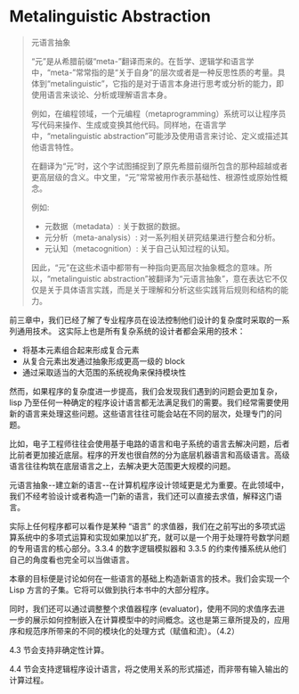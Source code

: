 # Metalinguistic Abstraction 
> 元语言抽象
>
> “元”是从希腊前缀“meta-”翻译而来的。在哲学、逻辑学和语言学中，“meta-”常常指的是“关于自身”的层次或者是一种反思性质的考量。具体到“metalinguistic”，它指的是对于语言本身进行思考或分析的能力，即使用语言来谈论、分析或理解语言本身。
>
> 例如，在编程领域，一个元编程（metaprogramming）系统可以让程序员写代码来操作、生成或变换其他代码。同样地，在语言学中，“metalinguistic abstraction”可能涉及使用语言来讨论、定义或描述其他语言特性。
>
> 在翻译为“元”时，这个字试图捕捉到了原先希腊前缀所包含的那种超越或者更高层级的含义。中文里，“元”常常被用作表示基础性、根源性或原始性概念。
>
> 例如:
> - 元数据（metadata）: 关于数据的数据。
> - 元分析（meta-analysis）: 对一系列相关研究结果进行整合和分析。
> - 元认知（metacognition）: 关于自己认知过程的认知。
>
> 因此，“元”在这些术语中都带有一种指向更高层次抽象概念的意味。所以，“metalinguistic abstraction”被翻译为“元语言抽象”，意在表达它不仅仅是关于具体语言实践，而是关于理解和分析这些实践背后规则和结构的能力。

前三章中，我们已经了解了专业程序员在设法控制他们设计的复杂度时采取的一系列通用技术。
这实际上也是所有复杂系统的设计者都会采用的技术：

- 将基本元素组合起来形成复合元素
- 从复合元素出发通过抽象形成更高一级的 block
- 通过采取适当的大范围的系统视角来保持模块性



然而，如果程序的复杂度进一步提高，我们会发现我们遇到的问题会更加复杂，lisp 乃至任何一种确定的程序设计语言都无法满足我们的需要。我们经常需要使用新的语言来处理这些问题。这些语言往往可能会站在不同的层次，处理专门的问题。

比如，电子工程师往往会使用基于电路的语言和电子系统的语言去解决问题，后者比前者更加接近底层。程序的开发也很自然的分为底层机器语言和高级语言。高级语言往往构筑在底层语言之上，去解决更大范围更大规模的问题。



元语言抽象--建立新的语言--在计算机程序设计领域更是尤为重要。在此领域中，我们不经考验设计或者构造一门新的语言，我们还可以直接去求值，解释这门语言。

实际上任何程序都可以看作是某种 “语言” 的求值器，我们在之前写出的多项式运算系统中的多项式运算和实现如果加以扩充，就可以是一个用于处理符号数学问题的专用语言的核心部分。3.3.4 的数字逻辑模拟器和 3.3.5 的约束传播系统从他们自己的角度看也完全可以当做语言。

本章的目标便是讨论如何在一些语言的基础上构造新语言的技术。我们会实现一个 Lisp 方言的子集。它将可以做到执行本书中的大部分程序。

同时，我们还可以通过调整整个求值器程序 (evaluator)，使用不同的求值序去进一步的展示如何控制嵌入在计算模型中的时间概念。这也是第三章所提及的，应用序和规范序所带来的不同的模块化的处理方式（赋值和流）。（4.2）

4.3 节会支持非确定性计算。

4.4 节会支持逻辑程序设计语言，将之使用关系的形式描述，而非带有输入输出的计算过程。
